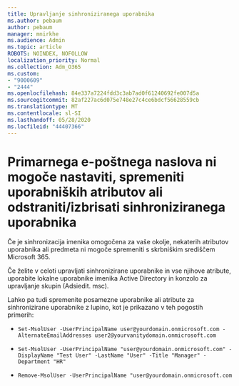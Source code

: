 ```yaml
---
title: Upravljanje sinhroniziranega uporabnika
ms.author: pebaum
author: pebaum
manager: mnirkhe
ms.audience: Admin
ms.topic: article
ROBOTS: NOINDEX, NOFOLLOW
localization_priority: Normal
ms.collection: Adm_O365
ms.custom:
- "9000609"
- "2444"
ms.openlocfilehash: 84e337a7224fdd3c3ab7ad0f61240692fe007d5a
ms.sourcegitcommit: 82af227ac6d075e748e27c4ce6bdcf56628559cb
ms.translationtype: MT
ms.contentlocale: sl-SI
ms.lasthandoff: 05/28/2020
ms.locfileid: "44407366"
---
```

# <a name="unable-to-set-primary-email-address-change-user-attributes-or-removedelete-a-synchronized-user"></a>Primarnega e-poštnega naslova ni mogoče nastaviti, spremeniti uporabniških atributov ali odstraniti/izbrisati sinhroniziranega uporabnika

Če je sinhronizacija imenika omogočena za vaše okolje, nekaterih atributov uporabnika ali predmeta ni mogoče spremeniti s skrbniškim središčem Microsoft 365.

Če želite v celoti upravljati sinhronizirane uporabnike in vse njihove atribute, uporabite lokalne uporabnike imenika Active Directory in konzolo za upravljanje skupin (Adsiedit. msc).  

Lahko pa tudi spremenite posamezne uporabnike ali atribute za sinhronizirane uporabnike z lupino, kot je prikazano v teh pogostih primerih: 
- `Set-MsolUser -UserPrincipalName user@yourdomain.onmicrosoft.com -AlternateEmailAddresses user2@yourvanitydomain.onmicrosoft.com`

- `Set-MsolUser -UserPrincipalName "user@yourdomain.onmicrosoft.com" -DisplayName "Test User" -LastName "User" -Title "Manager" -Department "HR"`

- `Remove-MsolUser -UserPrincipalName "user@yourdomain.onmicrosoft.com`
